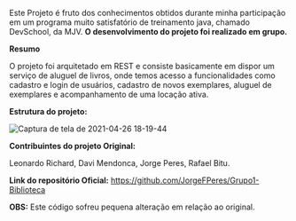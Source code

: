 Este Projeto é fruto dos conhecimentos obtidos durante minha participação em um programa muito satisfatório de treinamento java, chamado DevSchool, da MJV.
**O desenvolvimento do projeto foi realizado em grupo.**

**Resumo**

O projeto foi arquitetado em REST e consiste basicamente em dispor um serviço de aluguel de livros, onde temos acesso a funcionalidades como cadastro e login de usuários, cadastro de novos exemplares, aluguel de exemplares e acompanhamento de uma locação ativa.

**Estrutura do projeto:**

![Captura de tela de 2021-04-26 18-19-44](https://user-images.githubusercontent.com/72112722/116301067-03671980-a776-11eb-9906-2d88e4979310.png)


**Contribuintes do projeto Original:**

Leonardo Richard, Davi Mendonca, Jorge Peres, Rafael Bitu.

**Link do repositório Oficial:**
https://github.com/JorgeFPeres/Grupo1-Biblioteca

**OBS:** Este código sofreu pequena alteração em relação ao original.
 
